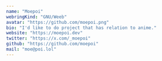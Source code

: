 ```yaml
---
name: "Moepoi"
webringKind: "GNU/Weeb"
avatar: "https://github.com/moepoi.png"
bio: "I'd like to do project that has relation to anime."
website: "https://moepoi.dev"
twitter: "https://x.com/_moepoi"
github: "https://github.com/moepoi"
mail: "moe@poi.lol"
---
```

